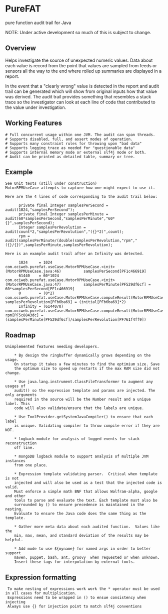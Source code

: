 PureFAT
=======
pure function audit trail for Java 

NOTE: Under active development so much of this is subject to change.


Overview
---------

Helps investigate the source of unexpected numeric values.  Data about each 
value is record from the point that values are sampled from feeds or sensors 
all the way to the end where rolled up summaries are displayed in a report.

In the event that a "clearly wrong" value is detected in the report and audit
trail can be generated which will show from original inputs how that value 
was derived.  The audit trail provides something that resembles a stack trace
so the investigator can look at each line of code that contributed to the value
under investigation.

Working Features
----------------

    # Full concurrent usage within one JVM. The audit can span threads.
    # Supports disabled, full, and assert modes of operation.
    # Supports many constraint rules for throwing upon "bad data"
    # Supports logging trace as needed for "questionable data"
    # Supports internal memory mode or external slf4j mode or both.
    # Audit can be printed as detailed table, summary or tree.

Example
------

    See Unit tests (still under construction)
    MotorRPMUseCase attempts to capture how one might expect to use it.
    
    Here are the 4 lines of code corresponding to the audit trail below:

          private final Integer samplesPerSecond = audit(1024,"samplesPerSecond");
          private final Integer samplesPerMinute = audit(60*samplesPerSecond,"samplesPerMinute","60*{}",samplesPerSecond);
          Integer samplesPerRevolution = audit(count*2,"samplesPerRevolution","({}*2)",count);
          rpm = audit(samplesPerMinute/(double)samplesPerRevolution,"rpm","({}/{})",samplesPerMinute,samplesPerRevolution);
    
    Here is an example audit trail after an Infinity was detected.
    
          1024     = 1024       com.ociweb.purefat.useCase.MotorRPMUseCase.<init>(MotorRPMUseCase.java:46)          samplesPerSecond[PF1c466919]                                                     
          61440    = 60*1024    com.ociweb.purefat.useCase.MotorRPMUseCase.<init>(MotorRPMUseCase.java:47)          samplesPerMinute[PF529df6cf] = 60*samplesPerSecond[PF1c466919]                   
          0        = (0*2)      com.ociweb.purefat.useCase.MotorRPMUseCase.computeResult(MotorRPMUseCase.java:106)  samplesPerRevolution[PFb6ba69] = (initial[PFb6ba69]*2)                           
          Infinity = (61440/0)  com.ociweb.purefat.useCase.MotorRPMUseCase.computeResult(MotorRPMUseCase.java:107)  rpm[PF5c8843dc] = (samplesPerMinute[PF529df6cf]/samplesPerRevolution[PF761f4ff9])


Roadmap 
-------

    Unimplemented features needing developers.

        * By design the ringbuffer dynamically grows depending on the usage.
        On startup it takes a few minutes to find the optimium size. Save
        the optimum size to speed up restarts if the max RAM size did not change.
    
        * Use java.lang.instrument.ClassFileTransformer to augment any usages of
        audit() so the expression template and params are injected. The only arguments
        required in the source will be the Number result and a unique label. This
        code will also validate/ensure that the labels are unique.
    
        * Use ToolProvider.getSystemJavaCompiler() to ensure that each label
        is unique. Validating compiler to throw compile error if they are NOT. 
    
        * logback module for analysis of logged events for stack reconstruction
        off line.
        
        * mongoDB logback module to support analysis of multiple JVM instances 
        from one place.
        
        * Expression template validating parser.  Critical when template is not 
        injected and will also be used as a test that the injected code is valid.
        Must enforce a simple math BNF that allows Wolfram-alpha, google and other
        tools to parse and evaluate the text. Each template must also be 
        surrounded by () to ensure precedence is maintained in the nesting. 
        Evaluate to ensure the Java code does the same thing as the template.
    
        * Gather more meta data about each audited function.  Values like the 
        min, max, mean, and standard deviation of the results may be helpful.

        * Add mode to use ${myname} for named args in order to better support 
        maven, puppet, bash, ant, groovy  when requested or when unknown. 
        Insert these tags for interpolation by external tools.


Expression formatting
---------------------

     To make nesting of expressions work work the * operator must be used in all cases for multiplication.
     Expressions need to be wrapped in () to ensue consistency when injecting
     Always use {} for injection point to match slf4j conventions


